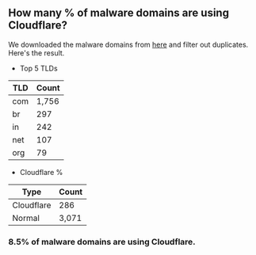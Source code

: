 ## How many % of malware domains are using Cloudflare?


We downloaded the malware domains from [here](https://urlhaus.abuse.ch) and filter out duplicates.
Here's the result.


[//]: # (start replacement)


- Top 5 TLDs

| TLD | Count |
| --- | --- |
| com | 1,756 |
| br | 297 |
| in | 242 |
| net | 107 |
| org | 79 |


- Cloudflare %

| Type | Count |
| --- | --- |
| Cloudflare | 286 |
| Normal | 3,071 |


### 8.5% of malware domains are using Cloudflare.
